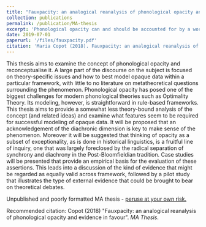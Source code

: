 ```yaml
---
title: "Fauxpacity: an analogical reanalysis of phonological opacity and evidence in favour"
collection: publications
permalink: /publication/MA-thesis
excerpt: 'Phonological opacity can and should be accounted for by a word-based analogical perspective'
date: 2019-07-01
paperurl: '/files/fauxpacity.pdf'
citation: 'Maria Copot (2018). Fauxpacity: an analogical reanalysis of phonological opacity and evidence in favour. MA Thesis.'
---
```

This thesis aims to examine the concept of phonological opacity and reconceptualise it. A large part of the discourse on the subject is focused on theory-specific issues and how to best model opaque data within a particular framework, with little to no literature on metatheoretical questions surrounding the phenomenon. Phonological opacity has posed one of the biggest challenges for modern phonological theories such as Optimality Theory. Its modeling, however, is straightforward in rule-based frameworks. This thesis aims to provide a somewhat less theory-bound analysis of the concept (and related ideas) and examine what features seem to be required for successful modeling of opaque data. It will be proposed that an acknowledgement of the diachronic dimension is key to make sense of the phenomenon. Moreover it will be suggested that thinking of opacity as a subset of exceptionality, as is done in historical linguistics, is a fruitful line of inquiry, one that was largely foreclosed by the radical separation of synchrony and diachrony in the Post-Bloomfieldian tradition. Case studies will be presented that provide an empirical basis for the evaluation of these assertions. This leads into a discussion of the kind of evidence that might be regarded as equally valid across framework, followed by a pilot study that illustrates the type of external evidence that could be brought to bear on theoretical debates.

Unpublished and poorly formatted MA thesis - [peruse at your own risk.](/files/fauxpacity.pdf)

Recommended citation: Copot (2018) "Fauxpacity: an analogical reanalysis of phonological opacity and evidence in favour". <i>MA Thesis</i>.